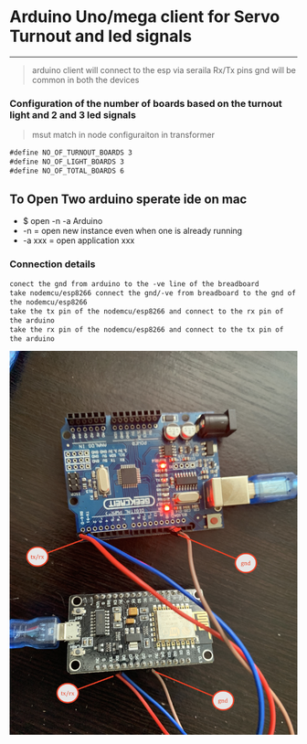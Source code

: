 # Arduino Uno/mega client for Servo Turnout and led signals 

---

> arduino client will connect to the esp via seraila Rx/Tx pins 
> gnd will be common in both the devices 


### Configuration of the number of boards based on the turnout light and 2 and 3 led signals 
> msut match in node configuraiton in transformer 
```
#define NO_OF_TURNOUT_BOARDS 3
#define NO_OF_LIGHT_BOARDS 3
#define NO_OF_TOTAL_BOARDS 6
```

## To Open Two arduino sperate ide on mac 
* $ open -n -a Arduino
* -n = open new instance even when one is already running
* -a xxx = open application xxx

### Connection details 
```
conect the gnd from arduino to the -ve line of the breadboard 
take nodemcu/esp8266 connect the gnd/-ve from breadboard to the gnd of the nodemcu/esp8266
take the tx pin of the nodemcu/esp8266 and connect to the rx pin of the arduino 
take the rx pin of the nodemcu/esp8266 and connect to the tx pin of the arduino 

```


![img](/DOCUMENTS/JMRI-MOSQUITTO-MQTT/jmri-mqtt-spring-transformer-esp8266-arduinouno/image/con.JPG)
